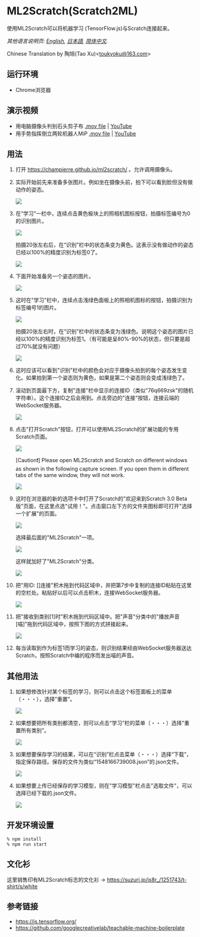 # ML2Scratch(Scratch2ML)

使用ML2Scratch可以将机器学习 (TensorFlow.js)与Scratch连接起来。

*其他语言说明页: [English](README.md), [日本語](README.ja.md), [简体中文](README.zh-cn.md).*

Chinese Translation by 陶旭(Tao Xu)&lt;toukyoku@163.com&gt;

## 运行环境

- Chrome浏览器

## 演示视频

- 用电脑摄像头判别石头剪子布 [.mov file](https://s3.amazonaws.com/champierre/movies/rsp_demo.mov) | [YouTube](https://www.youtube.com/watch?v=DkH1hwc-Gb4)
- 用手势指挥倒立两轮机器人MiP [.mov file](https://s3.amazonaws.com/champierre/movies/mip_demo.mov) | [YouTube](https://www.youtube.com/watch?v=GKXimEB5WQg)

## 用法

1. 打开 https://champierre.github.io/ml2scratch/ 。允许调用摄像头。

2. 实际开始前先来准备多张图片。例如坐在摄像头前，拍下可以看到脸但没有做动作的姿态。

    <img src="images/en/neutral.png" />

3. 在“学习”一栏中，连续点击黄色板块上的照相机图标按钮，拍摄标签编号为0的识别图片。

    <img src="images/zh-cn/before_training_0.png" />

    拍摄20张左右后，在“识别”栏中的状态条变为黄色。这表示没有做动作的姿态已经以100%的精度识别为标签0了。

    <img src="images/zh-cn/after_training_0.png" />

4. 下面开始准备另一个姿态的图片。

    <img src="images/en/gesture.png" />

5. 这时在"学习"栏中，连续点击浅绿色面板上的照相机图标的按钮，拍摄识别为标签编号1的图片。

    <img src="images/zh-cn/before_training_1.png" />

    拍摄20张左右时，在“识别”栏中的状态条变为浅绿色。说明这个姿态的图片已经以100%的精度识别为标签1。（有可能是呈80%-90%的状态，但只要是超过70%就没有问题）

    <img src="images/zh-cn/after_training_1.png" />

6. 这时应该可以看到"识别"栏中的颜色会对应于摄像头拍到的每个姿态发生变化。如果拍到第一个姿态则为黄色，如果是第二个姿态则会变成浅绿色了。

7. 滚动到页面最下方，复制"连接"栏中显示的连接ID（类似"76q669zsk"的随机字符串）。这个连接ID之后会用到。点击旁边的"连接"按钮，连接云端的WebSocket服务器。

    <img src="images/zh-cn/connect.png" />

8. 点击"打开Scratch"按钮，打开可以使用ML2Scratch的扩展功能的专用Scratch页面。

    <img src="images/zh-cn/scratch.png" />

    [Caution❗] Please open ML2Scratch and Scratch on different windows as shown in the following capture screen. If you open them in different tabs of the same window, they will not work.

    <img src="images/zh-cn/windows.png" />

9. 这时在浏览器的新的选项卡中打开了Scratch的"欢迎来到Scratch 3.0 Beta版"页面，在这里点选"试用！"。点击窗口左下方的文件夹图标即可打开"选择一个扩展"的页面。

    <img src="images/zh-cn/add_extension.png" />

    选择最后面的"ML2Scratch"一项。

    <img src="images/en/ml2scratch_extension.png" />

    这样就加好了"ML2Scratch"分类。

    <img src="images/zh-cn/ml2scratch_extension_added.png" />

10. 把"用ID: []连接"积木拖到代码区域中，并把第7步中复制的连接ID粘贴在这里的空栏处。粘贴好以后可以点击积木，连接WebSocket服务器。

    <img src="images/zh-cn/scratch3_connect_block.png" />

11. 把"接收到类别[1]时"积木拖到代码区域中。把"声音"分类中的"播放声音[喵]"拖到代码区域中，按照下图的方式拼接起来。

    <img src="images/zh-cn/scratch3_play_sound.png" />

12. 每当读取到作为标签1而学习的姿态，则识别结果经由WebSocket服务器送达Scratch，按照Scratch中编的程序而发出喵的声音。

## 其他用法

1. 如果想修改针对某个标签的学习，则可以点击这个标签面板上的菜单（・・・），选择"重置"。

    <img src="images/zh-cn/reset.png" />

2. 如果想要把所有类别都清空，则可以点击“学习”栏的菜单（・・・）选择"重置所有类别"。

    <img src="images/zh-cn/reset_all.png" />

3. 如果想要保存学习的结果，可以在“识别”栏点击菜单（・・・）选择“下载”，指定保存路径。保存的文件为类似“1548166739008.json”的.json文件。

    <img src="images/zh-cn/download.png" />

4. 如果想要上传已经保存的学习模型，则在"学习模型"栏点击"选取文件"，可以选择已经下载的.json文件。

    <img src="images/zh-cn/upload.png" />

## 开发环境设置

```
% npm install
% npm run start
```

## 文化衫

这里销售印有ML2Scratch标志的文化衫 -> https://suzuri.jp/is8r_/1251743/t-shirt/s/white

## 参考链接

- https://js.tensorflow.org/
- https://github.com/googlecreativelab/teachable-machine-boilerplate
